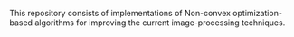 This repository consists of implementations of Non-convex optimization-based algorithms for improving the current image-processing techniques. 
